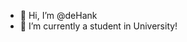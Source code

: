 - 👋 Hi, I’m @deHank
- 🌱 I’m currently a student in University!


<!---
deHank/deHank is a ✨ special ✨ repository because its `README.md` (this file) appears on your GitHub profile.
You can click the Preview link to take a look at your changes.
--->
